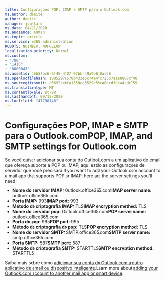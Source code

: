 ```yaml
---
title: Configurações POP, IMAP e SMTP para o Outlook.com
ms.author: daeite
author: daeite
manager: joallard
ms.date: 04/21/2020
ms.audience: Admin
ms.topic: article
ms.service: o365-administration
ROBOTS: NOINDEX, NOFOLLOW
localization_priority: Normal
ms.custom:
- "780"
- "1415"
- "8000043"
ms.assetid: 16b5fbc6-6f45-4707-97bb-49a9b610ac56
ms.openlocfilehash: 1885297a578b433e5c74a4fc72557a1e0807cf40
ms.sourcegitcommit: c6692ce0fa1358ec3529e59ca0ecdfdea4cdc759
ms.translationtype: MT
ms.contentlocale: pt-BR
ms.lasthandoff: 09/15/2020
ms.locfileid: "47798148"
---
```

# <a name="pop-imap-and-smtp-settings-for-outlookcom"></a><span data-ttu-id="7b61d-102">Configurações POP, IMAP e SMTP para o Outlook.com</span><span class="sxs-lookup"><span data-stu-id="7b61d-102">POP, IMAP, and SMTP settings for Outlook.com</span></span>

<span data-ttu-id="7b61d-103">Se você quiser adicionar sua conta do Outlook.com a um aplicativo de email que ofereça suporte a POP ou IMAP, aqui estão as configurações de servidor que você precisará:</span><span class="sxs-lookup"><span data-stu-id="7b61d-103">If you want to add your Outlook.com account to a mail app that supports POP or IMAP, here are the server settings you'll need:</span></span>
  
- <span data-ttu-id="7b61d-104">**Nome do servidor IMAP:** Outlook.office365.com</span><span class="sxs-lookup"><span data-stu-id="7b61d-104">**IMAP server name:** outlook.office365.com</span></span>
- <span data-ttu-id="7b61d-105">**Porta IMAP:** 993</span><span class="sxs-lookup"><span data-stu-id="7b61d-105">**IMAP port:** 993</span></span>
- <span data-ttu-id="7b61d-106">**Método de criptografia IMAP:** TLS</span><span class="sxs-lookup"><span data-stu-id="7b61d-106">**IMAP encryption method:** TLS</span></span>
- <span data-ttu-id="7b61d-107">**Nome do servidor pop:** Outlook.office365.com</span><span class="sxs-lookup"><span data-stu-id="7b61d-107">**POP server name:** outlook.office365.com</span></span>  
- <span data-ttu-id="7b61d-108">**Porta do pop:** 995</span><span class="sxs-lookup"><span data-stu-id="7b61d-108">**POP port:** 995</span></span>  
- <span data-ttu-id="7b61d-109">**Método de criptografia do pop:** TLS</span><span class="sxs-lookup"><span data-stu-id="7b61d-109">**POP encryption method:** TLS</span></span>  
- <span data-ttu-id="7b61d-110">**Nome do servidor SMTP:** SMTP.office365.com</span><span class="sxs-lookup"><span data-stu-id="7b61d-110">**SMTP server name:** smtp.office365.com</span></span>
- <span data-ttu-id="7b61d-111">**Porta SMTP:** 587</span><span class="sxs-lookup"><span data-stu-id="7b61d-111">**SMTP port:** 587</span></span>
- <span data-ttu-id="7b61d-112">**Método de criptografia SMTP:** STARTTLS</span><span class="sxs-lookup"><span data-stu-id="7b61d-112">**SMTP encryption method:** STARTTLS</span></span>

<span data-ttu-id="7b61d-113">Saiba mais sobre como [adicionar sua conta do Outlook.com a outro aplicativo de email ou dispositivo inteligente](https://support.office.com/article/73f3b178-0009-41ae-aab1-87b80fa94970?wt.mc_id=Office_Outlook_com_Alchemy).</span><span class="sxs-lookup"><span data-stu-id="7b61d-113">Learn more about [adding your Outlook.com account to another mail app or smart device](https://support.office.com/article/73f3b178-0009-41ae-aab1-87b80fa94970?wt.mc_id=Office_Outlook_com_Alchemy).</span></span>